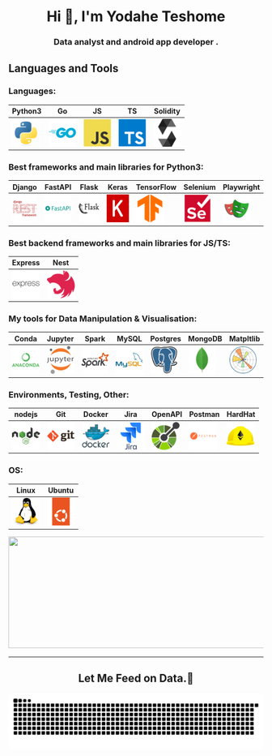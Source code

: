 <h1 align="center">Hi 👋, I'm Yodahe Teshome</h1>
<h3 align="center">Data analyst and android app developer .</h3>


## Languages and Tools 
<div>

### Languages:
| Python3 | Go | JS | TS | Solidity |
|----------|----------|----------|-----|-----|
|  <img src="https://github.com/devicons/devicon/blob/master/icons/python/python-original.svg" title="Python"  alt="Python" width="55" height="55"/> |  <img src="https://github.com/devicons/devicon/blob/master/icons/go/go-original-wordmark.svg" title="Go" alt="Go" width="55" height="55"/> |  <img src="https://github.com/devicons/devicon/blob/master/icons/javascript/javascript-original.svg" title="JavaScript" alt="JavaScript" width="55" height="55"/> |  <img src="https://github.com/devicons/devicon/blob/master/icons/typescript/typescript-original.svg" title="TypeScript" alt="TypeScript" width="55" height="55"/> |  <img src="https://github.com/devicons/devicon/blob/master/icons/solidity/solidity-original.svg" title="Solidity" alt="Solidity" width="55" height="55"/>|

  

### Best frameworks and main libraries for Python3:

| Django | FastAPI | Flask | Keras | TensorFlow | Selenium | Playwright |
|----------|----------|----------|----------|----------|----------|----------|
|  <img src="https://github.com/devicons/devicon/blob/master/icons/djangorest/djangorest-line.svg" title="Django"  alt="Django" width="55" height="55"/> |  <img src="https://github.com/devicons/devicon/blob/master/icons/fastapi/fastapi-original-wordmark.svg" title="FastAPI"  alt="FastAPI" width="55" height="55"/> |  <img src="https://github.com/devicons/devicon/blob/master/icons/flask/flask-original-wordmark.svg" title="Flask"  alt="Flask" width="55" height="55"/> |  <img src="https://github.com/devicons/devicon/blob/master/icons/keras/keras-original.svg" title="Keras"  alt="Keras" width="55" height="55"/> |  <img src="https://github.com/devicons/devicon/blob/master/icons/tensorflow/tensorflow-original.svg" title="TF"  alt="TF" width="55" height="55"/> |  <img src="https://github.com/devicons/devicon/blob/master/icons/selenium/selenium-original.svg" title="Selenium"  alt="Selenium" width="55" height="55"/> |  <img src="https://github.com/devicons/devicon/blob/master/icons/playwright/playwright-original.svg" title="Playwright"  alt="Playwright" width="55" height="55"/> |


### Best backend frameworks and main libraries for JS/TS:
| Express | Nest |
|----------|----------|
|  <img src="https://github.com/devicons/devicon/blob/master/icons/express/express-original-wordmark.svg" title="Express"  alt="Express" width="55" height="55"/> |  <img src="https://github.com/devicons/devicon/blob/master/icons/nestjs/nestjs-original.svg" title="Nest"  alt="Nest" width="55" height="55"/> |

### My tools for Data Manipulation & Visualisation:

| Conda | Jupyter | Spark | MySQL | Postgres | MongoDB | Matpltlib |
|----------|----------|----------|----------|----------|----------|----------|
|<img src="https://github.com/devicons/devicon/blob/master/icons/anaconda/anaconda-original-wordmark.svg" title="Anaconda" alt="Conda" width="55" height="55"/>|<img src="https://github.com/devicons/devicon/blob/master/icons/jupyter/jupyter-original-wordmark.svg" title="Jupiter" alt="Jupiter" width="55" height="55"/>|<img src="https://github.com/devicons/devicon/blob/master/icons/apachespark/apachespark-original-wordmark.svg" title="Spark" alt="Spark" width="55" height="55"/>|<img src="https://github.com/devicons/devicon/blob/master/icons/mysql/mysql-original-wordmark.svg" title="MySQL" alt="MySQL" width="55" height="55"/>|<img src="https://github.com/devicons/devicon/blob/master/icons/postgresql/postgresql-original.svg" title="pg" alt="pg" width="55" height="55"/>|<img src="https://github.com/devicons/devicon/blob/master/icons/mongodb/mongodb-original.svg" title="MongoDB" alt="MongoDB" width="55" height="55"/>| <img src="https://github.com/devicons/devicon/blob/master/icons/matplotlib/matplotlib-original.svg" title="plotly" alt="pltly" width="55" height="55"/> |

  
### Environments, Testing, Other:

| nodejs | Git | Docker | Jira | OpenAPI | Postman | HardHat |
|----------|----------|----------|----------|----------|----------|----------|
|<img src="https://github.com/devicons/devicon/blob/master/icons/nodejs/nodejs-original-wordmark.svg" title="nodejs" alt="NodeJS" width="55" height="55"/>|<img src="https://github.com/devicons/devicon/blob/master/icons/git/git-original-wordmark.svg" title="Git" alt="Git" width="55" height="55"/>|<img src="https://github.com/devicons/devicon/blob/master/icons/docker/docker-original-wordmark.svg" title="Docker" alt="Docker" width="55" height="55"/>|<img src="https://github.com/devicons/devicon/blob/master/icons/jira/jira-original-wordmark.svg" title="Jira" alt="Jira" width="55" height="55"/>|  <img src="https://github.com/devicons/devicon/blob/master/icons/openapi/openapi-original.svg" title="OpenAPI" alt="OpenAPI" width="55" height="55"/>|  <img src="https://github.com/devicons/devicon/blob/master/icons/postman/postman-original-wordmark.svg" title="Postman" alt="Postman" width="55" height="55"/>| <img src="https://github.com/devicons/devicon/blob/master/icons/hardhat/hardhat-original.svg" title="HardHat" alt="HardHat" width="55" height="55"/>|


### OS:

| Linux | Ubuntu | 
|----------|----------|
| <img src="https://github.com/devicons/devicon/blob/master/icons/linux/linux-original.svg" title="Linux" alt="Linux" width="55" height="55"/> | <img src="https://github.com/devicons/devicon/blob/master/icons/ubuntu/ubuntu-original.svg" title="Ubuntu" alt="Ubuntu" width="55" height="55"/> |

  
<p align="center">
  <img width="800" height="220" src="https://streak-stats.demolab.com?user=jodahe1&mode=weekly&theme=whatsapp-dark2">
</p>


---


<h2 align="center">Let Me Feed on Data.🐍</h2>

<!-- Don't Run Contribution Graph(Generate Snake) Action on your default Branch-->
![𝙶𝚒𝚝𝚑𝚞𝚋 𝙲𝚘𝚗𝚝𝚛𝚒𝚋𝚞𝚝𝚒𝚘𝚗 𝙶𝚛𝚊𝚙𝚑](https://github.com/AtaurRehman10/AtaurRehman10/blob/main/3D_file/github-contribution-grid-snake.svg)
<!-- Don't Run Contribution Graph(Generate Snake) Action on your default Branch -->
<br/>

